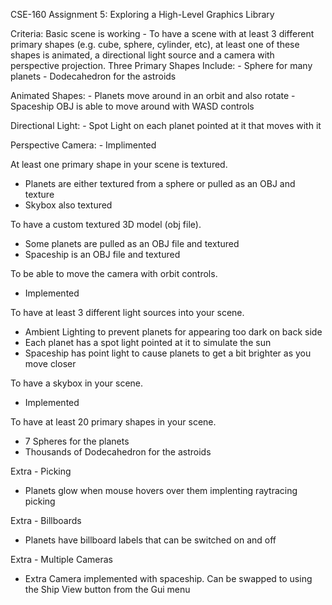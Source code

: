 CSE-160 Assignment 5: Exploring a High-Level Graphics Library

Criteria:
Basic scene is working - To have a scene with at least 3 different primary shapes (e.g. cube, sphere, cylinder, etc), at least one of these shapes is animated, a directional light source and a camera with perspective projection.
  Three Primary Shapes Include:
    - Sphere for many planets
    - Dodecahedron for the astroids
  
  Animated Shapes:
    - Planets move around in an orbit and also rotate
    - Spaceship OBJ is able to move around with WASD controls
  
  Directional Light:
    - Spot Light on each planet pointed at it that moves with it
  
  Perspective Camera:
    - Implimented

At least one primary shape in your scene is textured.
  - Planets are either textured from a sphere or pulled as an OBJ and texture
  - Skybox also textured

To have a custom textured 3D model (obj file).
  - Some planets are pulled as an OBJ file and textured
  - Spaceship is an OBJ file and textured

To be able to move the camera with orbit controls.
  - Implemented

To have at least 3 different light sources into your scene.
  - Ambient Lighting to prevent planets for appearing too dark on back side
  - Each planet has a spot light pointed at it to simulate the sun
  - Spaceship has point light to cause planets to get a bit brighter as you move closer

To have a skybox in your scene.
  - Implemented

To have at least 20 primary shapes in your scene.
  - 7 Spheres for the planets
  - Thousands of Dodecahedron for the astroids
    
Extra - Picking
  - Planets glow when mouse hovers over them implenting raytracing picking

Extra - Billboards
  - Planets have billboard labels that can be switched on and off

Extra - Multiple Cameras
  - Extra Camera implemented with spaceship. Can be swapped to using the Ship View button from the Gui menu





    
